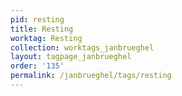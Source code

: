 ```yaml
---
pid: resting
title: Resting
worktag: Resting
collection: worktags_janbrueghel
layout: tagpage_janbrueghel
order: '135'
permalink: /janbrueghel/tags/resting
---
```

